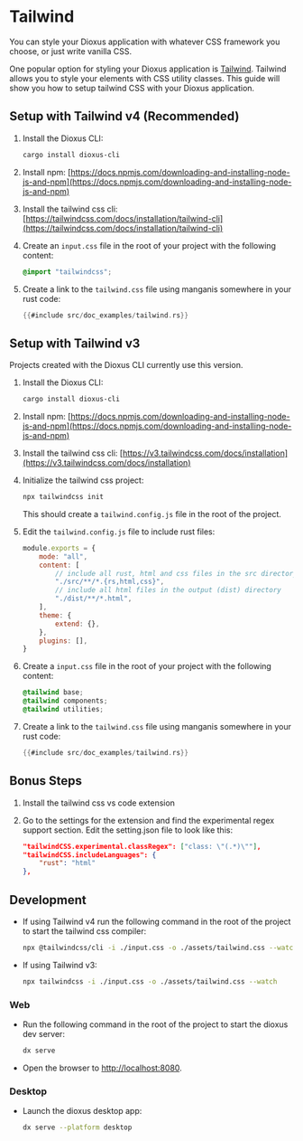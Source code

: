 # Tailwind

You can style your Dioxus application with whatever CSS framework you choose, or just write vanilla CSS.


One popular option for styling your Dioxus application is [Tailwind](https://tailwindcss.com/). Tailwind allows you to style your elements with CSS utility classes. This guide will show you how to setup tailwind CSS with your Dioxus application.

## Setup with Tailwind v4 (Recommended)

1. Install the Dioxus CLI:

    ```bash
    cargo install dioxus-cli
    ```

2. Install npm: [https://docs.npmjs.com/downloading-and-installing-node-js-and-npm](https://docs.npmjs.com/downloading-and-installing-node-js-and-npm)
3. Install the tailwind css cli: [https://tailwindcss.com/docs/installation/tailwind-cli](https://tailwindcss.com/docs/installation/tailwind-cli)
4. Create an `input.css` file in the root of your project with the following content:

    ```css
    @import "tailwindcss";
    ```

5. Create a link to the `tailwind.css` file using manganis somewhere in your rust code:

    ```rust
    {{#include src/doc_examples/tailwind.rs}}
    ```

## Setup with Tailwind v3

Projects created with the Dioxus CLI currently use this version. 

1. Install the Dioxus CLI:

    ```bash
    cargo install dioxus-cli
    ```

2. Install npm: [https://docs.npmjs.com/downloading-and-installing-node-js-and-npm](https://docs.npmjs.com/downloading-and-installing-node-js-and-npm)
3. Install the tailwind css cli: [https://v3.tailwindcss.com/docs/installation](https://v3.tailwindcss.com/docs/installation)
4. Initialize the tailwind css project:

    ```bash
    npx tailwindcss init
    ```

    This should create a `tailwind.config.js` file in the root of the project.

5. Edit the `tailwind.config.js` file to include rust files:

    ```js
    module.exports = {
        mode: "all",
        content: [
            // include all rust, html and css files in the src directory
            "./src/**/*.{rs,html,css}",
            // include all html files in the output (dist) directory
            "./dist/**/*.html",
        ],
        theme: {
            extend: {},
        },
        plugins: [],
    }
    ```

6. Create a `input.css` file in the root of your project with the following content:

    ```css
    @tailwind base;
    @tailwind components;
    @tailwind utilities;
    ```

7. Create a link to the `tailwind.css` file using manganis somewhere in your rust code:

    ```rust
    {{#include src/doc_examples/tailwind.rs}}
    ```

## Bonus Steps

1. Install the tailwind css vs code extension
2. Go to the settings for the extension and find the experimental regex support section. Edit the setting.json file to look like this:

    ```json
    "tailwindCSS.experimental.classRegex": ["class: \"(.*)\""],
    "tailwindCSS.includeLanguages": {
        "rust": "html"
    },
    ```

## Development

- If using Tailwind v4 run the following command in the root of the project to start the tailwind css compiler:

    ```bash
    npx @tailwindcss/cli -i ./input.css -o ./assets/tailwind.css --watch
    ```

- If using Tailwind v3:

    ```bash
    npx tailwindcss -i ./input.css -o ./assets/tailwind.css --watch
    ```

### Web

- Run the following command in the root of the project to start the dioxus dev server:

    ```bash
    dx serve
    ```

- Open the browser to [http://localhost:8080](http://localhost:8080).

### Desktop

- Launch the dioxus desktop app:

    ```bash
    dx serve --platform desktop
    ```
